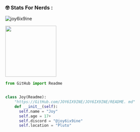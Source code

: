 <h3 align="left">🤓 Stats For Nerds :</h3>
<p align="left"> <img src="https://komarev.com/ghpvc/?username=joy6ix9ine&label=Total%20Profile%20Views&color=0e75b6&style=flat" alt="joy6ix9ine"> </p>
<p align="left"> <img height="160" src="https://github-readme-stats.vercel.app/api?username=joy6ix9ine&show_icons=true&theme=radical"></p>

```py
from GitHub import Readme


class Joy(Readme):
    "https://GitHub.com/JOY6IX9INE/JOY6IX9INE/README. md"
    def __init__(self):
      self.name = "Joy"
      self.age = 17+
      self.discord = "@joy6ix9ine"
      self.location = "Pluto"
```
